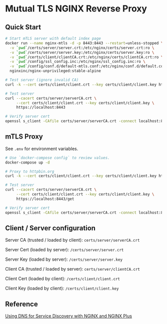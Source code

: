 # Mutual TLS NGINX Reverse Proxy

## Quick Start

```sh
# Start mTLS server with default index page
docker run --name nginx-mtls -d -p 8443:8443 --restart=unless-stopped \
  -v `pwd`/certs/server/server.crt:/etc/nginx/certs/server.crt:ro \
  -v `pwd`/certs/server/server.key:/etc/nginx/certs/server.key:ro \
  -v `pwd`/certs/client/clientCA.crt:/etc/nginx/certs/clientCA.crt:ro \
  -v `pwd`/config/ssl_config.inc:/etc/nginx/ssl_config.inc:ro \
  -v `pwd`/config/conf.d/default-mtls.conf:/etc/nginx/conf.d/default.conf:ro \
  nginxinc/nginx-unprivileged:stable-alpine

# Test server (ignore invalid CA)
curl -k --cert certs/client/client.crt --key certs/client/client.key https://localhost:8443

# Test server
curl --cacert certs/server/serverCA.crt \
     --cert certs/client/client.crt --key certs/client/client.key \
     https://localhost:8443

# Verify server cert
openssl s_client -CAfile certs/server/serverCA.crt -connect localhost:8443
```

## mTLS Proxy

See `.env` for environment variables.

```sh
# Use `docker-compose config` to review values.
docker-compose up -d

# Proxy to httpbin.org
curl -k --cert certs/client/client.crt --key certs/client/client.key https://localhost:8443/get

# Test server
curl --cacert certs/server/serverCA.crt \
     --cert certs/client/client.crt --key certs/client/client.key \
     https://localhost:8443/get

# Verify server cert
openssl s_client -CAfile certs/server/serverCA.crt -connect localhost:8443
```

## Client / Server configuration

Server CA (trusted / loaded by client): `certs/server/serverCA.crt`

Server Cert (loaded by server): `/certs/server/server.crt`

Server Key (loaded by server): `/certs/server/server.key`

Client CA (trusted / loaded by server): `certs/server/clientCA.crt`

Client Cert (loaded by client): `/certs/client/client.crt`

Client Key (loaded by client): `/certs/client/client.key`


## Reference

[Using DNS for Service Discovery with NGINX and NGINX Plus](https://www.nginx.com/blog/dns-service-discovery-nginx-plus/)
